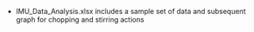 - IMU_Data_Analysis.xlsx includes a sample set of data and subsequent graph for chopping and stirring actions 
